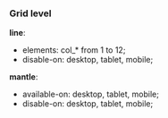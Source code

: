 ### Grid level

__line__:

- elements: col_\* from 1 to 12;
- disable-on: desktop, tablet, mobile;

__mantle__:

- available-on: desktop, tablet, mobile;
- disable-on: desktop, tablet, mobile;
